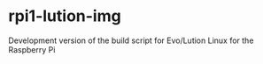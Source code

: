 # rpi1-lution-img
Development version of the build script for Evo/Lution Linux for the Raspberry Pi
